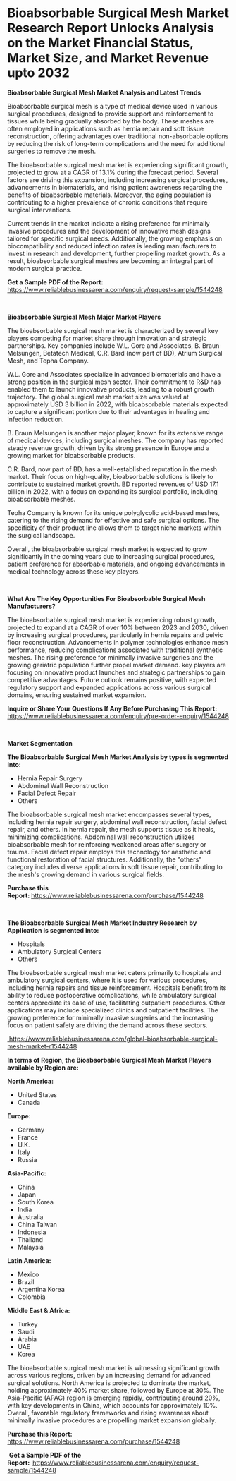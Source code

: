 <p><h1>Bioabsorbable Surgical Mesh Market Research Report Unlocks Analysis on the Market Financial Status, Market Size, and Market Revenue upto 2032</h1></p><p><strong>Bioabsorbable Surgical Mesh Market Analysis and Latest Trends</strong></p>
<p><p>Bioabsorbable surgical mesh is a type of medical device used in various surgical procedures, designed to provide support and reinforcement to tissues while being gradually absorbed by the body. These meshes are often employed in applications such as hernia repair and soft tissue reconstruction, offering advantages over traditional non-absorbable options by reducing the risk of long-term complications and the need for additional surgeries to remove the mesh.</p><p>The bioabsorbable surgical mesh market is experiencing significant growth, projected to grow at a CAGR of 13.1% during the forecast period. Several factors are driving this expansion, including increasing surgical procedures, advancements in biomaterials, and rising patient awareness regarding the benefits of bioabsorbable materials. Moreover, the aging population is contributing to a higher prevalence of chronic conditions that require surgical interventions.</p><p>Current trends in the market indicate a rising preference for minimally invasive procedures and the development of innovative mesh designs tailored for specific surgical needs. Additionally, the growing emphasis on biocompatibility and reduced infection rates is leading manufacturers to invest in research and development, further propelling market growth. As a result, bioabsorbable surgical meshes are becoming an integral part of modern surgical practice.</p></p>
<p><strong>Get a Sample PDF of the Report:&nbsp;</strong> <a href="https://www.reliablebusinessarena.com/enquiry/request-sample/1544248?utm_campaign=3586&utm_medium=2&utm_source=Github&utm_content=ia&utm_term=14042025&utm_id=bioabsorbable-surgical-mesh">https://www.reliablebusinessarena.com/enquiry/request-sample/1544248</a></p>
<p>&nbsp;</p>
<p><strong>Bioabsorbable Surgical Mesh Major Market Players</strong></p>
<p><p>The bioabsorbable surgical mesh market is characterized by several key players competing for market share through innovation and strategic partnerships. Key companies include W.L. Gore and Associates, B. Braun Melsungen, Betatech Medical, C.R. Bard (now part of BD), Atrium Surgical Mesh, and Tepha Company.</p><p>W.L. Gore and Associates specialize in advanced biomaterials and have a strong position in the surgical mesh sector. Their commitment to R&D has enabled them to launch innovative products, leading to a robust growth trajectory. The global surgical mesh market size was valued at approximately USD 3 billion in 2022, with bioabsorbable materials expected to capture a significant portion due to their advantages in healing and infection reduction.</p><p>B. Braun Melsungen is another major player, known for its extensive range of medical devices, including surgical meshes. The company has reported steady revenue growth, driven by its strong presence in Europe and a growing market for bioabsorbable products.</p><p>C.R. Bard, now part of BD, has a well-established reputation in the mesh market. Their focus on high-quality, bioabsorbable solutions is likely to contribute to sustained market growth. BD reported revenues of USD 17.1 billion in 2022, with a focus on expanding its surgical portfolio, including bioabsorbable meshes.</p><p>Tepha Company is known for its unique polyglycolic acid-based meshes, catering to the rising demand for effective and safe surgical options. The specificity of their product line allows them to target niche markets within the surgical landscape.</p><p>Overall, the bioabsorbable surgical mesh market is expected to grow significantly in the coming years due to increasing surgical procedures, patient preference for absorbable materials, and ongoing advancements in medical technology across these key players.</p></p>
<p>&nbsp;</p>
<p><strong>What Are The Key Opportunities For Bioabsorbable Surgical Mesh Manufacturers?</strong></p>
<p><p>The bioabsorbable surgical mesh market is experiencing robust growth, projected to expand at a CAGR of over 10% between 2023 and 2030, driven by increasing surgical procedures, particularly in hernia repairs and pelvic floor reconstruction. Advancements in polymer technologies enhance mesh performance, reducing complications associated with traditional synthetic meshes. The rising preference for minimally invasive surgeries and the growing geriatric population further propel market demand. key players are focusing on innovative product launches and strategic partnerships to gain competitive advantages. Future outlook remains positive, with expected regulatory support and expanded applications across various surgical domains, ensuring sustained market expansion.</p></p>
<p><strong>Inquire or Share Your Questions If Any Before Purchasing This Report:</strong> <a href="https://www.reliablebusinessarena.com/enquiry/pre-order-enquiry/1544248?utm_campaign=3586&utm_medium=2&utm_source=Github&utm_content=ia&utm_term=14042025&utm_id=bioabsorbable-surgical-mesh">https://www.reliablebusinessarena.com/enquiry/pre-order-enquiry/1544248</a></p>
<p>&nbsp;</p>
<p><strong>Market Segmentation</strong></p>
<p><strong>The Bioabsorbable Surgical Mesh Market Analysis by types is segmented into:</strong></p>
<p><ul><li>Hernia Repair Surgery</li><li>Abdominal Wall Reconstruction</li><li>Facial Defect Repair</li><li>Others</li></ul></p>
<p><p>The bioabsorbable surgical mesh market encompasses several types, including hernia repair surgery, abdominal wall reconstruction, facial defect repair, and others. In hernia repair, the mesh supports tissue as it heals, minimizing complications. Abdominal wall reconstruction utilizes bioabsorbable mesh for reinforcing weakened areas after surgery or trauma. Facial defect repair employs this technology for aesthetic and functional restoration of facial structures. Additionally, the "others" category includes diverse applications in soft tissue repair, contributing to the mesh's growing demand in various surgical fields.</p></p>
<p><strong>Purchase this Report:&nbsp;</strong><a href="https://www.reliablebusinessarena.com/purchase/1544248?utm_campaign=3586&utm_medium=2&utm_source=Github&utm_content=ia&utm_term=14042025&utm_id=bioabsorbable-surgical-mesh">https://www.reliablebusinessarena.com/purchase/1544248</a></p>
<p>&nbsp;</p>
<p><strong>The Bioabsorbable Surgical Mesh Market Industry Research by Application is segmented into:</strong></p>
<p><ul><li>Hospitals</li><li>Ambulatory Surgical Centers</li><li>Others</li></ul></p>
<p><p>The bioabsorbable surgical mesh market caters primarily to hospitals and ambulatory surgical centers, where it is used for various procedures, including hernia repairs and tissue reinforcement. Hospitals benefit from its ability to reduce postoperative complications, while ambulatory surgical centers appreciate its ease of use, facilitating outpatient procedures. Other applications may include specialized clinics and outpatient facilities. The growing preference for minimally invasive surgeries and the increasing focus on patient safety are driving the demand across these sectors.</p></p>
<p><a href="https://www.reliablebusinessarena.com/global-bioabsorbable-surgical-mesh-market-r1544248?utm_campaign=3586&utm_medium=2&utm_source=Github&utm_content=ia&utm_term=14042025&utm_id=bioabsorbable-surgical-mesh">&nbsp;https://www.reliablebusinessarena.com/global-bioabsorbable-surgical-mesh-market-r1544248</a></p>
<p><strong>In terms of Region, the Bioabsorbable Surgical Mesh Market Players available by Region are:</strong></p>
<p>
    <p> <strong> North America: </strong>
        <ul>
            <li>United States</li>
            <li>Canada</li>
        </ul>
        </p> 
    <p> <strong> Europe: </strong>
        <ul>
            <li>Germany</li>
            <li>France</li>
            <li>U.K.</li>
            <li>Italy</li>
            <li>Russia</li>
        </ul>
        </p> 
    <p> <strong> Asia-Pacific: </strong>
        <ul>
            <li>China</li>
            <li>Japan</li>
            <li>South Korea</li>
            <li>India</li>
            <li>Australia</li>
            <li>China Taiwan</li>
            <li>Indonesia</li>
            <li>Thailand</li>
            <li>Malaysia</li>
        </ul>
        </p> 
    <p> <strong> Latin America: </strong>
        <ul>
            <li>Mexico</li>
            <li>Brazil</li>
            <li>Argentina Korea</li>
            <li>Colombia</li>
        </ul>
        </p> 
    <p> <strong> Middle East & Africa: </strong>
        <ul>
            <li>Turkey</li>
            <li>Saudi</li>
            <li>Arabia</li>
            <li>UAE</li>
            <li>Korea</li>
        </ul>
    </p>
    </p>
<p><p>The bioabsorbable surgical mesh market is witnessing significant growth across various regions, driven by an increasing demand for advanced surgical solutions. North America is projected to dominate the market, holding approximately 40% market share, followed by Europe at 30%. The Asia-Pacific (APAC) region is emerging rapidly, contributing around 20%, with key developments in China, which accounts for approximately 10%. Overall, favorable regulatory frameworks and rising awareness about minimally invasive procedures are propelling market expansion globally.</p></p>
<p><strong>Purchase this Report: </strong><a href="https://www.reliablebusinessarena.com/purchase/1544248?utm_campaign=3586&utm_medium=2&utm_source=Github&utm_content=ia&utm_term=14042025&utm_id=bioabsorbable-surgical-mesh">https://www.reliablebusinessarena.com/purchase/1544248</a></p>
<p>&nbsp;<strong>Get a Sample PDF of the Report:&nbsp;&nbsp;</strong><a href="https://www.reliablebusinessarena.com/enquiry/request-sample/1544248?utm_campaign=3586&utm_medium=2&utm_source=Github&utm_content=ia&utm_term=14042025&utm_id=bioabsorbable-surgical-mesh">https://www.reliablebusinessarena.com/enquiry/request-sample/1544248</a></p>
<p><strong></strong></p>
<p><p></p><p></p><p></p></p>
